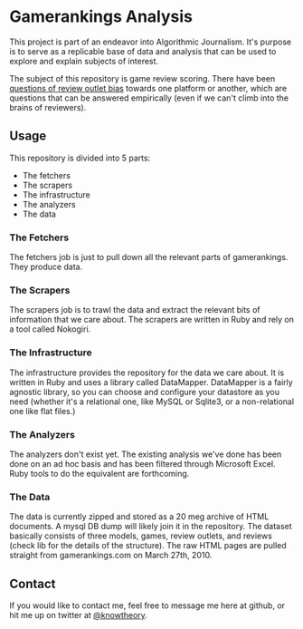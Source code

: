 # Gamerankings Analysis

This project is part of an endeavor into Algorithmic Journalism.  It's purpose is to serve as a replicable base of data and analysis that can be used to explore and explain subjects of interest.

The subject of this repository is game review scoring.  There have been [questions of review outlet bias](http://arstechnica.com/civis/viewtopic.php?f=22&t=62024) towards one platform or another, which are questions that can be answered empirically (even if we can't climb into the brains of reviewers).

## Usage
This repository is divided into 5 parts:

* The fetchers
* The scrapers
* The infrastructure
* The analyzers
* The data

### The Fetchers
The fetchers job is just to pull down all the relevant parts of gamerankings.  They produce data.

### The Scrapers
The scrapers job is to trawl the data and extract the relevant bits of information that we care about.  The scrapers are written in Ruby and rely on a tool called Nokogiri.

### The Infrastructure
The infrastructure provides the repository for the data we care about.  It is written in Ruby and uses a library called DataMapper.  DataMapper is a fairly agnostic library, so you can choose and configure your datastore as you need (whether it's a relational one, like MySQL or Sqlite3, or a non-relational one like flat files.)

### The Analyzers
The analyzers don't exist yet.  The existing analysis we've done has been done on an ad hoc basis and has been filtered through Microsoft Excel.  Ruby tools to do the equivalent are forthcoming.

### The Data
The data is currently zipped and stored as a 20 meg archive of HTML documents.  A mysql DB dump will likely join it in the repository.  The dataset basically consists of three models, games, review outlets, and reviews (check lib for the details of the structure).  The raw HTML pages are pulled straight from gamerankings.com on March 27th, 2010.

## Contact
If you would like to contact me, feel free to message me here at github, or hit me up on twitter at [@knowtheory](http://twitter.com/knowtheory).